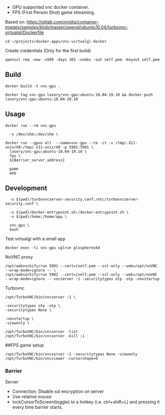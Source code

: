 - GPU supported vnc docker container.
- FPS (First Person Shot) game streaming.

Based on:
https://gitlab.com/nvidia/container-images/samples/blob/master/opengl/ubuntu16.04/turbovnc-virtualgl/Dockerfile

```
cd ~/projects/docker-apps/vnc-virtualgl-docker
```

Create credentials (Only for the first build)
```
openssl req -new -x509 -days 365 -nodes -out self.pem -keyout self.pem
```

## Build
```
docker build -t vnc-gpu .

docker tag vnc-gpu lasery/vnc-gpu:ubuntu-18.04-19.10 && docker push lasery/vnc-gpu:ubuntu-18.04-19.10
```

## Usage
```
docker run --rm vnc-gpu

  -v /dev/shm:/dev/shm \

docker run --gpus all  --name=vnc-gpu --rm -it -v /tmp/.X11-unix/X0:/tmp/.X11-unix/X0 -p 5901:5901 \
  lasery/vnc-gpu:ubuntu-18.04-19.10 \
  fps \
  ${Barrier_server_address}

  game
  web
```

## Development
```
  -v $(pwd)/turbovncserver-security.conf:/etc/turbovncserver-security.conf \

  -v $(pwd)/docker-entrypoint.sh:/docker-entrypoint.sh \
  -v $(pwd)/home:/home/app \

  vnc-gpu \
  bash
```

Test virtualgl with a small app
```
docker exec -ti vnc-gpu vglrun glxspheres64
```

NoVNC proxy
```
/opt/websockify/run 5901 --cert=/self.pem --ssl-only --web=/opt/noVNC --wrap-mode=ignore -- \
/opt/websockify/run 5901 --cert=/self.pem --ssl-only --web=/opt/noVNC --wrap-mode=ignore -- vncserver :1 -securitytypes otp -otp -noxstartup

```

Turbovnc
```
/opt/TurboVNC/bin/vncserver :1 \

-securitytypes otp -otp \
-securitytypes None \

-noxstartup \
-viewonly \

/opt/TurboVNC/bin/vncserver -list
/opt/TurboVNC/bin/vncserver -kill :1

```

##FPS game setup
```
/opt/TurboVNC/bin/vncserver :1 -securitytypes None -viewonly
/opt/TurboVNC/bin/vncviewer -cursorshape=0
```

### Barrier
Server
- Connection: Disable ssl encryption on server
- Use relative mouse
- lockCursorToScreen(toggle) to a hotkey (i.e. ctrl+shift+L) and pressing it every time barrier starts.
